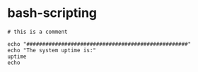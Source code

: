 # bash-scripting

```#!/bin/bash
# this is a comment

echo "###################################################"
echo "The system uptime is:"
uptime
echo 
```
